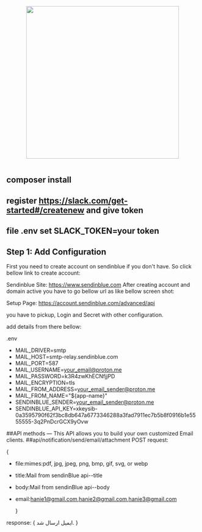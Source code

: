<p align="center"><a href="https://laravel.com" target="_blank"><img src="https://raw.githubusercontent.com/laravel/art/master/logo-lockup/5%20SVG/2%20CMYK/1%20Full%20Color/laravel-logolockup-cmyk-red.svg" width="400"></a></p>
<a href="https://www.sendinblue.com/" class="logo">
<img class="logo-color skip-lazy" src="https://www.sendinblue.com/wp-content/themes/sendinblue2019/assets/images/common/logo-color.svg" alt="">
</a>
<p align="center">
</p>

## composer install
## register https://slack.com/get-started#/createnew  and give token
## file .env set SLACK_TOKEN=your token
## Step 1: Add Configuration
First you need to create account on sendinblue if you don't have. So click bellow link to create account:

Sendinblue Site: https://www.sendinblue.com
After creating account and domain active you have to go bellow url as like bellow screen shot:

Setup Page: https://account.sendinblue.com/advanced/api

you have to pickup, Login and Secret with other configuration.

add details from there bellow:

.env

- MAIL_DRIVER=smtp
- MAIL_HOST=smtp-relay.sendinblue.com
- MAIL_PORT=587
- MAIL_USERNAME=your_email@proton.me
- MAIL_PASSWORD=k3R4zwKhECNfjjPD
- MAIL_ENCRYPTION=tls
- MAIL_FROM_ADDRESS=your_email_sender@proton.me
- MAIL_FROM_NAME="${app-name}"
- SENDINBLUE_SENDER=your_email_sender@proton.me
- SENDINBLUE_API_KEY=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

##API methods — This API allows you to build your own customized Email clients.
##api/notification/send/email/attachment POST
request:

{
- file:mimes:pdf, jpg, jpeg, png, bmp, gif, svg, or webp
- title:Mail from sendinBlue api--title
- body:Mail from sendinBlue api--body
- email:hanie1@gmail.com,hanie2@gmail.com,hanie3@gmail.com

  }

response:
{
ایمیل ارسال شد.
}
